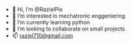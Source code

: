- 👋 Hi, I’m @RazielPio
- 👀 I’m interested in mechatronic enggeniering
- 🌱 I’m currently learning python
- 💞️ I’m looking to collaborate on small projects
- 📫 raziel710@gmail.com 

<!---
RazielPio/RazielPio is a ✨ special ✨ repository because its `README.md` (this file) appears on your GitHub profile.
You can click the Preview link to take a look at your changes.
--->
